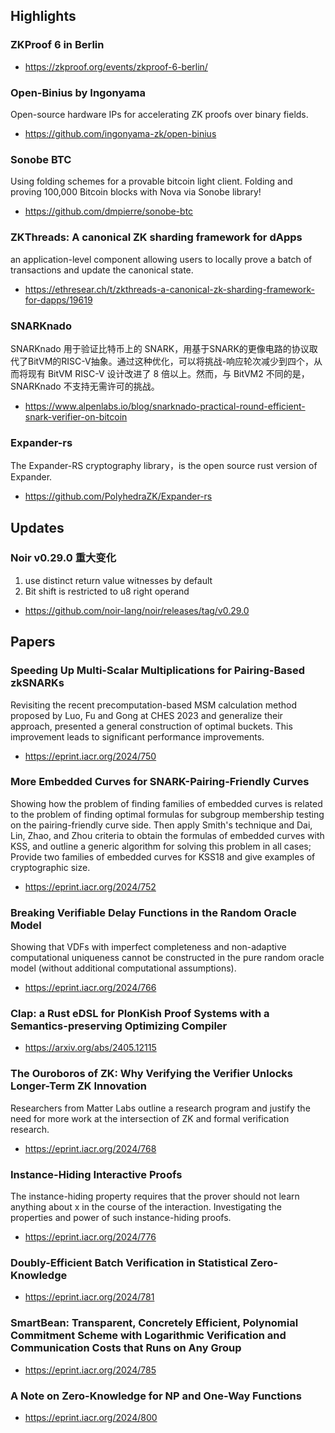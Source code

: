 ## Highlights

### ZKProof 6 in Berlin
- https://zkproof.org/events/zkproof-6-berlin/


### Open-Binius by Ingonyama
Open-source hardware IPs for accelerating ZK proofs over binary fields.
- https://github.com/ingonyama-zk/open-binius

### Sonobe BTC
Using folding schemes for a provable bitcoin light client. Folding and proving 100,000 Bitcoin blocks with Nova via Sonobe library!
- https://github.com/dmpierre/sonobe-btc

###  ZKThreads: A canonical ZK sharding framework for dApps
an application-level component allowing users to locally prove a batch of transactions and update the canonical state.
- https://ethresear.ch/t/zkthreads-a-canonical-zk-sharding-framework-for-dapps/19619

### SNARKnado
SNARKnado 用于验证比特币上的 SNARK，用基于SNARK的更像电路的协议取代了BitVM的RISC-V抽象。通过这种优化，可以将挑战-响应轮次减少到四个，从而将现有 BitVM RISC-V 设计改进了 8 倍以上。然而，与 BitVM2 不同的是，SNARKnado 不支持无需许可的挑战。
- https://www.alpenlabs.io/blog/snarknado-practical-round-efficient-snark-verifier-on-bitcoin

### Expander-rs
The Expander-RS cryptography library，is the open source rust version of Expander. 
- https://github.com/PolyhedraZK/Expander-rs

## Updates
### Noir v0.29.0 重大变化
1. use distinct return value witnesses by default 
2. Bit shift is restricted to u8 right operand
- https://github.com/noir-lang/noir/releases/tag/v0.29.0

## Papers
### Speeding Up Multi-Scalar Multiplications for Pairing-Based zkSNARKs
Revisiting the recent precomputation-based MSM calculation method proposed by Luo, Fu and Gong at CHES 2023 and generalize their approach, presented a general construction of optimal buckets. This improvement leads to significant performance improvements.
- https://eprint.iacr.org/2024/750
### More Embedded Curves for SNARK-Pairing-Friendly Curves
Showing how the problem of finding families of embedded curves is related to the problem of finding optimal formulas for subgroup membership testing on the pairing-friendly curve side. Then apply Smith's technique and Dai, Lin, Zhao, and Zhou criteria to obtain the formulas of embedded curves with KSS, and outline a generic algorithm for solving this problem in all cases; Provide two families of embedded curves for KSS18 and give examples of cryptographic size. 
- https://eprint.iacr.org/2024/752
### Breaking Verifiable Delay Functions in the Random Oracle Model
Showing that VDFs with imperfect completeness and non-adaptive computational uniqueness cannot be constructed in the pure random oracle model (without additional computational assumptions).
- https://eprint.iacr.org/2024/766

### Clap: a Rust eDSL for PlonKish Proof Systems with a Semantics-preserving Optimizing Compiler
- https://arxiv.org/abs/2405.12115

### The Ouroboros of ZK: Why Verifying the Verifier Unlocks Longer-Term ZK Innovation
Researchers from Matter Labs outline a research program and justify the need for more work at the intersection of ZK and formal verification research.
- https://eprint.iacr.org/2024/768

### Instance-Hiding Interactive Proofs
The instance-hiding property requires that the prover should not learn anything about x in the course of the interaction. Investigating the properties and power of such instance-hiding proofs.
- https://eprint.iacr.org/2024/776

### Doubly-Efficient Batch Verification in Statistical Zero-Knowledge
- https://eprint.iacr.org/2024/781

### SmartBean: Transparent, Concretely Efficient, Polynomial Commitment Scheme with Logarithmic Verification and Communication Costs that Runs on Any Group
- https://eprint.iacr.org/2024/785

### A Note on Zero-Knowledge for NP and One-Way Functions
- https://eprint.iacr.org/2024/800
